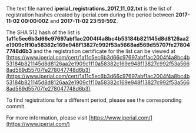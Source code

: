 The text file named **iperial_registrations_2017_11_02.txt** is the list of registration hashes created by iperial.com during the period between **2017-11-02 00:00:00Z** and **2017-11-02 23:59:59Z**.

The SHA 512 hash of the list is **1a11c5ec6b3d66c97697abf1ac2004f4a8bc4b53184b821145d8d8126aa2e1909c1f10a58382c169e948f13827c992f53a5668ad569d55707fe278047748d6b3** and the registration certificate for the list can be viewed at [https://www.iperial.com/cert/1a11c5ec6b3d66c97697abf1ac2004f4a8bc4b53184b821145d8d8126aa2e1909c1f10a58382c169e948f13827c992f53a5668ad569d55707fe278047748d6b3](https://www.iperial.com/cert/1a11c5ec6b3d66c97697abf1ac2004f4a8bc4b53184b821145d8d8126aa2e1909c1f10a58382c169e948f13827c992f53a5668ad569d55707fe278047748d6b3).

To find registrations for a different period, please see the corresponding commit.

For more information, please visit [https://www.iperial.com/](https://www.iperial.com/)
